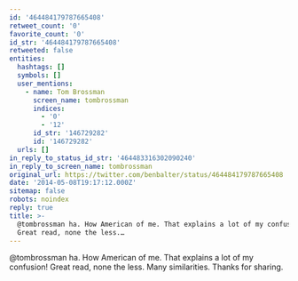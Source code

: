 ```yaml
---
id: '464484179787665408'
retweet_count: '0'
favorite_count: '0'
id_str: '464484179787665408'
retweeted: false
entities:
  hashtags: []
  symbols: []
  user_mentions:
    - name: Tom Brossman
      screen_name: tombrossman
      indices:
        - '0'
        - '12'
      id_str: '146729282'
      id: '146729282'
  urls: []
in_reply_to_status_id_str: '464483316302090240'
in_reply_to_screen_name: tombrossman
original_url: https://twitter.com/benbalter/status/464484179787665408
date: '2014-05-08T19:17:12.000Z'
sitemap: false
robots: noindex
reply: true
title: >-
  @tombrossman ha. How American of me. That explains a lot of my confusion!
  Great read, none the less.…
---
```


@tombrossman ha. How American of me. That explains a lot of my confusion! Great read, none the less. Many similarities. Thanks for sharing.